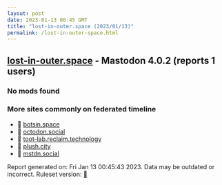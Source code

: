 ```yaml
---
layout: post
date: 2023-01-13 00:45 GMT
title: "lost-in-outer.space (2023/01/13)"
permalink: /lost-in-outer-space.html
---
```


## [lost-in-outer.space](https://lost-in-outer.space) - Mastodon 4.0.2 (reports 1 users)

### No mods found

### More sites commonly on federated timeline

* 🐘 [botsin.space](/botsin-space.html)
* 🐘 [octodon.social](/octodon-social.html)
* 🐘 [toot-lab.reclaim.technology](/toot-lab-reclaim-technology.html)
* 🐘 [plush.city](/plush-city.html)
* 🐘 [mstdn.social](/mstdn-social.html)

Report generated on: Fri Jan 13 00:45:43 2023. Data may be outdated or incorrect.
Ruleset version: [🧁](/version-cupcake)
